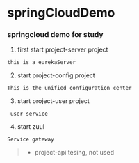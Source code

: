 # springCloudDemo

### springcloud demo for study

1. first start project-server  project

```
this is a eurekaServer 
```

2. start project-config project

```
This is the unified configuration center
```

3. start project-user project

```
 user service 
```

4. start zuul
```
Service gateway
```
 
 >* project-api tesing, not used
